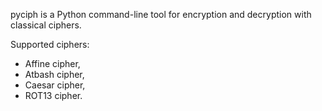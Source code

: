 pyciph is a Python command-line tool for encryption and decryption with classical ciphers.

Supported ciphers:

- Affine cipher,
- Atbash cipher,
- Caesar cipher,
- ROT13 cipher.
